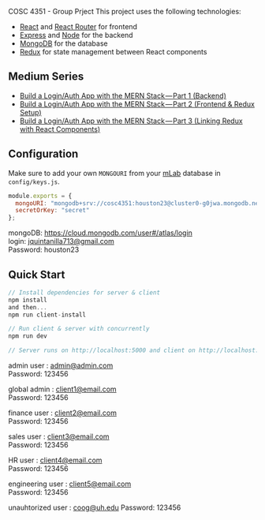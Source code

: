 COSC 4351 - Group Prject
This project uses the following technologies:

- [React](https://reactjs.org) and [React Router](https://reacttraining.com/react-router/) for frontend
- [Express](http://expressjs.com/) and [Node](https://nodejs.org/en/) for the backend
- [MongoDB](https://www.mongodb.com/) for the database
- [Redux](https://redux.js.org/basics/usagewithreact) for state management between React components

## Medium Series

- [Build a Login/Auth App with the MERN Stack — Part 1 (Backend)](https://blog.bitsrc.io/build-a-login-auth-app-with-mern-stack-part-1-c405048e3669)
- [Build a Login/Auth App with the MERN Stack — Part 2 (Frontend & Redux Setup)](https://blog.bitsrc.io/build-a-login-auth-app-with-mern-stack-part-2-frontend-6eac4e38ee82)
- [Build a Login/Auth App with the MERN Stack — Part 3 (Linking Redux with React Components)](https://blog.bitsrc.io/build-a-login-auth-app-with-the-mern-stack-part-3-react-components-88190f8db718)

## Configuration

Make sure to add your own `MONGOURI` from your [mLab](http://mlab.com) database in `config/keys.js`.

```javascript
module.exports = {
  mongoURI: "mongodb+srv://cosc4351:houston23@cluster0-g0jwa.mongodb.net/test?retryWrites=true&w=majority",
  secretOrKey: "secret"
};
```
mongoDB: https://cloud.mongodb.com/user#/atlas/login  
login: jquintanilla713@gmail.com  
Password: houston23  

## Quick Start

```javascript
// Install dependencies for server & client
npm install 
and then...
npm run client-install

// Run client & server with concurrently
npm run dev

// Server runs on http://localhost:5000 and client on http://localhost:3000
```

admin user : admin@admin.com  
Password: 123456  

global admin : client1@email.com  
Password: 123456  

finance user : client2@email.com  
Password: 123456

sales user : client3@email.com  
Password: 123456

HR user : client4@email.com  
Password: 123456

engineering user : client5@email.com  
Password: 123456

unauhtorized user : coog@uh.edu
Password: 123456

